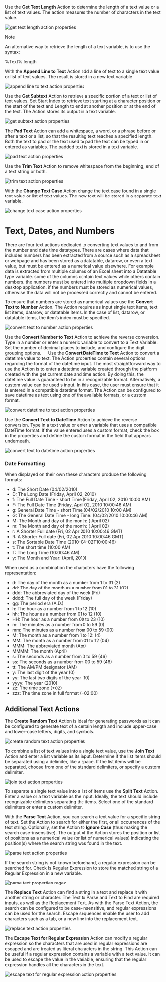 Use the **Get Text Length** Action to determine the length of a text value or a list of text values. The action measures the number of characters in the text value.
 

![get text length action properties](..\media\get-text-length-action-properties.png)

> [!NOTE]
> An alternative way to retrieve the length of a text variable, is to use the syntax:

%Text%.length

With the **Append Line to Text** Action add a line of text to a single text value or list of text values. The result is stored in a new text variable
 
![append line to text action properties](..\media\append-line-to-text-action-properties.png)

Use the **Get Subtext** Action to retrieve a specific portion of a text or list of text values. Set Start Index to retrieve text starting at a character position or the start of the text and Length to end at another position or at the end of the text. The Action stores its output in a text variable.
 

![get subtext action properties](..\media\get-subtext-action-properties.png)

The **Pad Text** Action can add a whitespace, a word, or a phrase before or after a text or a list, so that the resulting text reaches a specified length. Both the text to pad or the text used to pad the text can be typed in or entered as variables. The padded text is stored in a text variable.
 
![pad text action properties](..\media\pad-text-action-properties.png)


Use the **Trim Text** Action to remove whitespace from the beginning, end of a text string or both.
 
![trim text action properties](..\media\trim-text-action-properties.png)

With the **Change Text Case** Action change the text case found in a single text value or list of text values. The new text will be stored in a separate text variable.
 
![change text case action properties](..\media\change-text-case-action-properties.png)

# Text, Dates, and Numbers

There are four text actions dedicated to converting text values to and from the number and date time datatypes. There are cases where data that includes numbers has been extracted from a source such as a spreadsheet or webpage and has been stored as a datatable, datarow, or even a text value, but must be entered as a numerical value elsewhere. For example data is extracted from multiple columns of an Excel sheet into a Datatable type variable. some of the columns contain text values while others contain numbers. the numbers must be entered into multiple dropdown fields in a desktop application. if the numbers must be stored as numerical values, otherwise the data will not be processed correctly and cannot be entered.

To ensure that numbers are stored as numerical values use the **Convert Text to Number** Action. The Action requires as input single text items, text list items, datarow, or datatable items. In the case of list, datarow, or datatable items, the item’s index must be specified.
 
![convert text to number action properties](..\media\convert-text-to-number-action-properties.png)

Use the **Convert Number to Text** Action to achieve the reverse conversion. Type in a number or enter a numeric variable to convert to a Text Variable. Set the number of decimal places to include, and configure the digit grouping options.
 
Use the **Convert DateTime to Text** Action to convert a datetime value to text. The Action properties contain several options regarding the format of the datetime input. The most straightforward way to use the Action is to enter a datetime variable created through the platform created with the get current date and time action. By doing this, the datetime value is guaranteed to be in a recognizable format. Alternatively, a custom value can be used s input. In this case, the user must ensure that it is entered in a compatible datetime format. The Action can be configured to save datetime as text using one of the available formats, or a custom format.
 
![convert datetime to text action properties](..\media\convert-datetime-to-text-action-properties.png)

Use the **Convert Text to DateTime** Action to achieve the reverse conversion. Type in a text value or enter a variable that uses a compatible DateTime format. If the value entered uses a custom format, check the box in the properties and define the custom format in the field that appears underneath. 
 
![convert text to datetime action properties](..\media\convert-text-to-datetime-action-properties.png)

### Date Formatting
When displayed on their own these characters produce the following formats:
* d: The Short Date (04/02/2010) 
* D: The Long Date (Friday, April 02, 2010) 
* f: The Full Date Time - short Time (Friday, April 02, 2010 10:00 AM)  
* F: The Full Date Time (Friday, April 02, 2010 10:00:46 AM)  
* g: General Date Time - short Time (04/02/2010 10:00 AM) 
* G: The General Date Time - long Time: (04/02/2010 10:00:46 AM) 
* M: The Month and day of the month: ( April 02) 
* m: The Month and day of the month: ( April 02) 
* r: A Shorter Full date (Fri, 02 Apr 2010 10:00:46 GMT) 
* R: A Shorter Full date (Fri, 02 Apr 2010 10:00:46 GMT) 
* s: The Sortable Date Time (2010-04-02T10:00:46) 
* t: The short time (10:00 AM) 
* T: The Long Time (10:00:46 AM) 
* y: The Month and Year: (April, 2010) 
 
 
When used as a combination the characters have the following representation:
* d: The day of the month as a number from 1 to 31 (2) 
* dd: The day of the month as a number from 01 to 31 (02) 
* ddd: The abbreviated day of the week (Fri) 
* dddd: The full day of the week (Friday) 
* gg: The period era (A.D.) 
* h: The hour as a number from 1 to 12 (10) 
* hh: The hour as a number from 01 to 12 (10) 
* HH: The hour as a number from 00 to 23 (10) 
* m: The minutes as a number from 0 to 59 (0) 
* mm: The minutes as a number from 00 to 59 (00) 
* M: The month as a number from 1 to 12: (4) 
* MM: The month as a number from 01 to 12 (04) 
* MMM: The abbreviated month (Apr) 
* MMMM: The month (April) 
* s: The seconds as a number from 0 to 59 (46) 
* ss: The seconds as a number from 00 to 59 (46) 
* tt: The AM/PM designator (AM) 
* y: The last digit of the year (0) 
* yy: The last two digits of the year (10) 
* yyyy: The year (2010) 
* zz: The time zone (+02) 
* zzz: The time zone in full format (+02:00) 

## Additional Text Actions
The **Create Random Text** Action is ideal for generating passwords as it can be configured to generate text of a certain length and include upper-case and lower-case letters, digits, and symbols.
 
![create random text action properties](..\media\create-random-text-action-properties.png)

To combine a list of text values into a single text value, use the **Join Text** Action and enter a list variable as its input. Determine if the list items should be separated using a delimiter, like a space. If the list items will be separated, choose from one of the standard delimiters, or specify a custom delimiter.
 
![join text action properties](..\media\join-text-action-properties.png)

To separate a single text value into a list of items use the **Split Text** Action. Enter a value or a text variable as the input. Ideally, the text should include recognizable delimiters separating the items. Select one of the standard delimiters or enter a custom delimiter.

With the **Parse Text** Action, you can search a text value for a specific string of text. Set the Action to search for either the first, or all occurrences of the text string. Optionally, set the Action to **Ignore Case** (thus making the search case-insensitive). The output of the Action stores the position or list of positions as a numerical value (or list of numerical values) indicating the position(s) where the search string was found in the text.
 
![parse text action properties](..\media\parse-text-action-properties.png)

If the search string is not known beforehand, a regular expression can be searched for. Check Is Regular Expression to store the matched string of a Regular Expression in a new variable.
 
![parse text properties regex](..\media\parse-text-properties-regex.png)


The **Replace Text** Action can find a string in a text and replace it with another string or character. The Text to Parse and Text to Find are required inputs, as well as the Replacement Text. As with the Parse Text Action, the search can be configured to be case-insensitive, and regular expressions can be used for the search. Escape sequences enable the user to add characters such as a tab, or a new line into the replacement text.
 
![replace text action properties](..\media\replace-text-action-properties.png)

The **Escape Text for Regular Expression** Action can modify a regular expression so the characters that are used in regular expressions are escaped and are treated as literal characters in the string. This Action can be useful if a regular expression contains a variable with a text value. It can be used to escape the value in the variable, ensuring that the regular expression handles all the characters in the text.
 
![escape text for regular expression action properties](..\media\escape-text-for-regular-expression-action-properties.png)